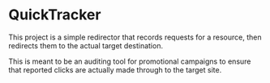 # QuickTracker

This project is a simple redirector that records requests for a
resource, then redirects them to the actual target destination.

This is meant to be an auditing tool for promotional campaigns to
ensure that reported clicks are actually made through to the target
site.
